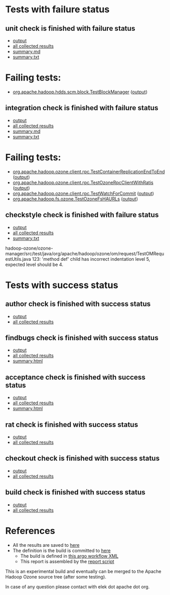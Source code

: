 # Tests with failure status

## unit check is finished with failure status

   * [output](https://raw.githubusercontent.com/elek/ozone-ci-q4/master/pr/pr-hdds-1986-2jrbz/unit/output.log)
   * [all collected results](https://github.com/elek/ozone-ci-q4/tree/master/pr/pr-hdds-1986-2jrbz/unit)
   * [summary.md](https://github.com/elek/ozone-ci-q4/tree/master/pr/pr-hdds-1986-2jrbz/unit/summary.md)
   * [summary.txt](https://github.com/elek/ozone-ci-q4/tree/master/pr/pr-hdds-1986-2jrbz/unit/summary.txt)

# Failing tests: 

 * [org.apache.hadoop.hdds.scm.block.TestBlockManager](hadoop-hdds/server-scm/org.apache.hadoop.hdds.scm.block.TestBlockManager.txt) ([output](hadoop-hdds/server-scm/org.apache.hadoop.hdds.scm.block.TestBlockManager-output.txt))

## integration check is finished with failure status

   * [output](https://raw.githubusercontent.com/elek/ozone-ci-q4/master/pr/pr-hdds-1986-2jrbz/integration/output.log)
   * [all collected results](https://github.com/elek/ozone-ci-q4/tree/master/pr/pr-hdds-1986-2jrbz/integration)
   * [summary.md](https://github.com/elek/ozone-ci-q4/tree/master/pr/pr-hdds-1986-2jrbz/integration/summary.md)
   * [summary.txt](https://github.com/elek/ozone-ci-q4/tree/master/pr/pr-hdds-1986-2jrbz/integration/summary.txt)

# Failing tests: 

 * [org.apache.hadoop.ozone.client.rpc.TestContainerReplicationEndToEnd](hadoop-ozone/integration-test/org.apache.hadoop.ozone.client.rpc.TestContainerReplicationEndToEnd.txt) ([output](hadoop-ozone/integration-test/org.apache.hadoop.ozone.client.rpc.TestContainerReplicationEndToEnd-output.txt))
 * [org.apache.hadoop.ozone.client.rpc.TestOzoneRpcClientWithRatis](hadoop-ozone/integration-test/org.apache.hadoop.ozone.client.rpc.TestOzoneRpcClientWithRatis.txt) ([output](hadoop-ozone/integration-test/org.apache.hadoop.ozone.client.rpc.TestOzoneRpcClientWithRatis-output.txt))
 * [org.apache.hadoop.ozone.client.rpc.TestWatchForCommit](hadoop-ozone/integration-test/org.apache.hadoop.ozone.client.rpc.TestWatchForCommit.txt) ([output](hadoop-ozone/integration-test/org.apache.hadoop.ozone.client.rpc.TestWatchForCommit-output.txt))
 * [org.apache.hadoop.fs.ozone.TestOzoneFsHAURLs](hadoop-ozone/ozonefs/org.apache.hadoop.fs.ozone.TestOzoneFsHAURLs.txt) ([output](hadoop-ozone/ozonefs/org.apache.hadoop.fs.ozone.TestOzoneFsHAURLs-output.txt))

## checkstyle check is finished with failure status

   * [output](https://raw.githubusercontent.com/elek/ozone-ci-q4/master/pr/pr-hdds-1986-2jrbz/checkstyle/output.log)
   * [all collected results](https://github.com/elek/ozone-ci-q4/tree/master/pr/pr-hdds-1986-2jrbz/checkstyle)
   * [summary.txt](https://github.com/elek/ozone-ci-q4/tree/master/pr/pr-hdds-1986-2jrbz/checkstyle/summary.txt)

hadoop-ozone/ozone-manager/src/test/java/org/apache/hadoop/ozone/om/request/TestOMRequestUtils.java
 123: &apos;method def&apos; child has incorrect indentation level 5, expected level should be 4.


# Tests with success status

## author check is finished with success status

   * [output](https://raw.githubusercontent.com/elek/ozone-ci-q4/master/pr/pr-hdds-1986-2jrbz/author/output.log)
   * [all collected results](https://github.com/elek/ozone-ci-q4/tree/master/pr/pr-hdds-1986-2jrbz/author)


## findbugs check is finished with success status

   * [output](https://raw.githubusercontent.com/elek/ozone-ci-q4/master/pr/pr-hdds-1986-2jrbz/findbugs/output.log)
   * [all collected results](https://github.com/elek/ozone-ci-q4/tree/master/pr/pr-hdds-1986-2jrbz/findbugs)
   * [summary.html](https://elek.github.io/ozone-ci-q4/pr/pr-hdds-1986-2jrbz/findbugs/summary.html)


## acceptance check is finished with success status

   * [output](https://raw.githubusercontent.com/elek/ozone-ci-q4/master/pr/pr-hdds-1986-2jrbz/acceptance/output.log)
   * [all collected results](https://github.com/elek/ozone-ci-q4/tree/master/pr/pr-hdds-1986-2jrbz/acceptance)
   * [summary.html](https://elek.github.io/ozone-ci-q4/pr/pr-hdds-1986-2jrbz/acceptance/summary.html)


## rat check is finished with success status

   * [output](https://raw.githubusercontent.com/elek/ozone-ci-q4/master/pr/pr-hdds-1986-2jrbz/rat/output.log)
   * [all collected results](https://github.com/elek/ozone-ci-q4/tree/master/pr/pr-hdds-1986-2jrbz/rat)


## checkout check is finished with success status

   * [output](https://raw.githubusercontent.com/elek/ozone-ci-q4/master/pr/pr-hdds-1986-2jrbz/checkout/output.log)
   * [all collected results](https://github.com/elek/ozone-ci-q4/tree/master/pr/pr-hdds-1986-2jrbz/checkout)


## build check is finished with success status

   * [output](https://raw.githubusercontent.com/elek/ozone-ci-q4/master/pr/pr-hdds-1986-2jrbz/build/output.log)
   * [all collected results](https://github.com/elek/ozone-ci-q4/tree/master/pr/pr-hdds-1986-2jrbz/build)




# References

 * All the results are saved to [here](https://github.com/elek/ozone-ci-q4/tree/master/pr/pr-hdds-1986-2jrbz/)
 * The definition is the build is committed to [here](https://github.com/elek/argo-ozone)
    * The build is defined in [this argo workflow XML](https://github.com/elek/argo-ozone/blob/master/ozone-build.yaml)
    * This report is assembled by the [report script](https://github.com/elek/argo-ozone/blob/master/scripts/report.sh)

This is an experimental build and eventually can be merged to the Apache Hadoop Ozone source tree (after some testing).

In case of any question please contact with elek dot apache dot org.
